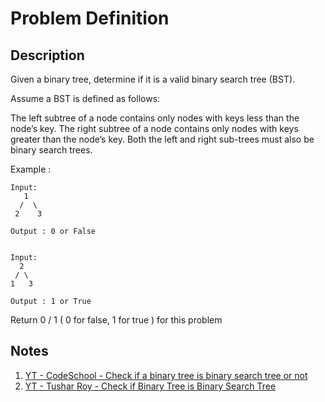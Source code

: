 # Problem Definition

## Description

Given a binary tree, determine if it is a valid binary search tree (BST).

Assume a BST is defined as follows:

The left subtree of a node contains only nodes with keys less than the node’s key.
The right subtree of a node contains only nodes with keys greater than the node’s key.
Both the left and right sub-trees must also be binary search trees.

Example :

```text
Input:
   1
  /  \
 2    3

Output : 0 or False


Input:
  2
 / \
1   3

Output : 1 or True
```

Return 0 / 1 ( 0 for false, 1 for true ) for this problem

## Notes

1. [YT - CodeSchool - Check if a binary tree is binary search tree or not](https://www.youtube.com/watch?v=yEwSGhSsT0U)
1. [YT - Tushar Roy - Check if Binary Tree is Binary Search Tree](https://www.youtube.com/watch?v=MILxfAbIhrE)